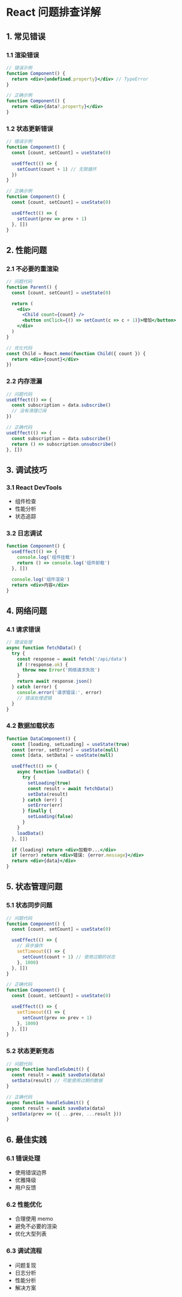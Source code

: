 # React 问题排查详解

## 1. 常见错误

### 1.1 渲染错误

```jsx
// 错误示例
function Component() {
  return <div>{undefined.property}</div> // TypeError
}

// 正确示例
function Component() {
  return <div>{data?.property}</div>
}
```

### 1.2 状态更新错误

```jsx
// 错误示例
function Component() {
  const [count, setCount] = useState(0)

  useEffect(() => {
    setCount(count + 1) // 无限循环
  })
}

// 正确示例
function Component() {
  const [count, setCount] = useState(0)

  useEffect(() => {
    setCount(prev => prev + 1)
  }, [])
}
```

## 2. 性能问题

### 2.1 不必要的重渲染

```jsx
// 问题代码
function Parent() {
  const [count, setCount] = useState(0)

  return (
    <div>
      <Child count={count} />
      <button onClick={() => setCount(c => c + 1)}>增加</button>
    </div>
  )
}

// 优化代码
const Child = React.memo(function Child({ count }) {
  return <div>{count}</div>
})
```

### 2.2 内存泄漏

```jsx
// 问题代码
useEffect(() => {
  const subscription = data.subscribe()
  // 没有清理订阅
})

// 正确代码
useEffect(() => {
  const subscription = data.subscribe()
  return () => subscription.unsubscribe()
}, [])
```

## 3. 调试技巧

### 3.1 React DevTools

- 组件检查
- 性能分析
- 状态追踪

### 3.2 日志调试

```jsx
function Component() {
  useEffect(() => {
    console.log('组件挂载')
    return () => console.log('组件卸载')
  }, [])

  console.log('组件渲染')
  return <div>内容</div>
}
```

## 4. 网络问题

### 4.1 请求错误

```jsx
// 错误处理
async function fetchData() {
  try {
    const response = await fetch('/api/data')
    if (!response.ok) {
      throw new Error('网络请求失败')
    }
    return await response.json()
  } catch (error) {
    console.error('请求错误:', error)
    // 错误处理逻辑
  }
}
```

### 4.2 数据加载状态

```jsx
function DataComponent() {
  const [loading, setLoading] = useState(true)
  const [error, setError] = useState(null)
  const [data, setData] = useState(null)

  useEffect(() => {
    async function loadData() {
      try {
        setLoading(true)
        const result = await fetchData()
        setData(result)
      } catch (err) {
        setError(err)
      } finally {
        setLoading(false)
      }
    }
    loadData()
  }, [])

  if (loading) return <div>加载中...</div>
  if (error) return <div>错误: {error.message}</div>
  return <div>{data}</div>
}
```

## 5. 状态管理问题

### 5.1 状态同步问题

```jsx
// 问题代码
function Component() {
  const [count, setCount] = useState(0)

  useEffect(() => {
    // 异步操作
    setTimeout(() => {
      setCount(count + 1) // 使用过期的状态
    }, 1000)
  }, [])
}

// 正确代码
function Component() {
  const [count, setCount] = useState(0)

  useEffect(() => {
    setTimeout(() => {
      setCount(prev => prev + 1)
    }, 1000)
  }, [])
}
```

### 5.2 状态更新竞态

```jsx
// 问题代码
async function handleSubmit() {
  const result = await saveData(data)
  setData(result) // 可能使用过期的数据
}

// 正确代码
async function handleSubmit() {
  const result = await saveData(data)
  setData(prev => ({ ...prev, ...result }))
}
```

## 6. 最佳实践

### 6.1 错误处理

- 使用错误边界
- 优雅降级
- 用户反馈

### 6.2 性能优化

- 合理使用 memo
- 避免不必要的渲染
- 优化大型列表

### 6.3 调试流程

- 问题复现
- 日志分析
- 性能分析
- 解决方案
